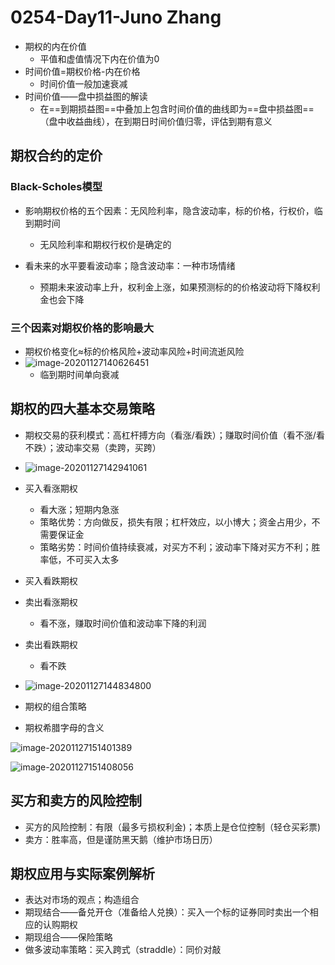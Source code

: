 # 0254-Day11-Juno Zhang

- 期权的内在价值
  - 平值和虚值情况下内在价值为0
- 时间价值=期权价格-内在价格
  - 时间价值一般加速衰减
- 时间价值——盘中损益图的解读
  - 在==到期损益图==中叠加上包含时间价值的曲线即为==盘中损益图==（盘中收益曲线），在到期日时间价值归零，评估到期有意义

## 期权合约的定价

### Black-Scholes模型

- 影响期权价格的五个因素：无风险利率，隐含波动率，标的价格，行权价，临到期时间
  - 无风险利率和期权行权价是确定的

- 看未来的水平要看波动率；隐含波动率：一种市场情绪
  - 预期未来波动率上升，权利金上涨，如果预测标的的价格波动将下降权利金也会下降

### 三个因素对期权价格的影响最大

- 期权价格变化$\approx$标的价格风险+波动率风险+时间流逝风险
- ![image-20201127140626451](C:\Users\LENOVO\AppData\Roaming\Typora\typora-user-images\image-20201127140626451.png)
  - 临到期时间单向衰减

## 期权的四大基本交易策略

- 期权交易的获利模式：高杠杆搏方向（看涨/看跌）；赚取时间价值（看不涨/看不跌）；波动率交易（卖跨，买跨）
- ![image-20201127142941061](C:\Users\LENOVO\AppData\Roaming\Typora\typora-user-images\image-20201127142941061.png)
- 买入看涨期权
  - 看大涨；短期内急涨
  - 策略优势：方向做反，损失有限；杠杆效应，以小博大；资金占用少，不需要保证金
  - 策略劣势：时间价值持续衰减，对买方不利；波动率下降对买方不利；胜率低，不可买入太多
- 买入看跌期权
- 卖出看涨期权
  - 看不涨，赚取时间价值和波动率下降的利润
- 卖出看跌期权
  - 看不跌
- ![image-20201127144834800](C:\Users\LENOVO\AppData\Roaming\Typora\typora-user-images\image-20201127144834800.png)

- 期权的组合策略
- 期权希腊字母的含义

![image-20201127151401389](C:\Users\LENOVO\AppData\Roaming\Typora\typora-user-images\image-20201127151401389.png)

![image-20201127151408056](C:\Users\LENOVO\AppData\Roaming\Typora\typora-user-images\image-20201127151408056.png)

## 买方和卖方的风险控制

- 买方的风险控制：有限（最多亏损权利金)；本质上是仓位控制（轻仓买彩票)
- 卖方：胜率高，但是谨防黑天鹅（维护市场日历）

## 期权应用与实际案例解析

- 表达对市场的观点；构造组合
- 期现结合——备兑开仓（准备给人兑换）：买入一个标的证券同时卖出一个相应的认购期权
- 期现组合——保险策略
- 做多波动率策略：买入跨式（straddle）：同价对敲